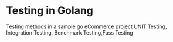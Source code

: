 # Testing in Golang
Testing methods in a sample go eCommerce project
UNIT Testing, Integration Testing, Benchmark Testing,Fuss Testing
